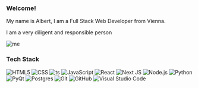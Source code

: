 ### Welcome!

My name is Albert, I am a Full Stack Web Developer from Vienna. 

I am a very diligent and responsible person

![me](https://media.giphy.com/media/gLcUG7QiR0jpMzoNUu/giphy-downsized.gif)


<h3>Tech Stack</h3>

![HTML5](https://img.shields.io/badge/-HTML5-263233?style=flat&logo=HTML5)
![CSS](https://img.shields.io/badge/-CSS-263233?style=flat&logo=CSS3&logoColor=1572B6)
![ts](https://badgen.net/badge/-/TypeScript?icon=typescript&label&labelColor=blue&color=263233)
![JavaScript](https://img.shields.io/badge/-JavaScript-263233?style=flat&logo=javascript)
![React](https://img.shields.io/badge/-React-263233?style=flat&logo=react)
![Next JS](https://img.shields.io/badge/Next-black?style=flat&logo=next.js&logoColor=263233)
![Node.js](https://img.shields.io/badge/-Node.js-263233?style=flat&logo=node.js)
![Python](https://img.shields.io/badge/-Python-263233?style=flat&logo=python)
![PyQt](https://img.shields.io/badge/-PyQt-263233?style=flat&logo=qt)
![Postgres](https://img.shields.io/badge/postgres-%23316192.svg?style=flat&logo=postgresql&logoColor=white)
![Git](https://img.shields.io/badge/-Git-263233?style=flat&logo=git)
![GitHub](https://img.shields.io/badge/-GitHub-263233?style=flat&logo=github)
![Visual Studio Code](https://img.shields.io/badge/-Visual%20Studio%20Code-263233?style=flat&logo=visual-studio-code&logoColor=007ACC)
